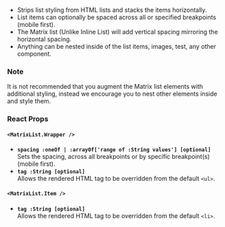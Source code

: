 * Strips list styling from HTML lists and stacks the items horizontally.
* List items can optionally be spaced across all or specified breakpoints (mobile first).
* The Matrix list (Unlike Inline List) will add vertical spacing mirroring the horizontal spacing.
* Anything can be nested inside of the list items, images, test, any other component.

### Note
It is not recommended that you augment the Matrix list elements with additional styling, instead we encourage you to nest
other elements inside and style them.

### React Props
#### `<MatrixList.Wrapper />`
* **`spacing :oneOf | :arrayOf['range of :String values'] [optional]`**  
Sets the spacing, across all breakpoints or by specific breakpoint(s) (mobile first).
* **`tag :String [optional]`**  
Allows the rendered HTML tag to be overridden from the default `<ul>`.

#### `<MatrixList.Item />`
* **`tag :String [optional]`**  
Allows the rendered HTML tag to be overridden from the default `<li>`.

